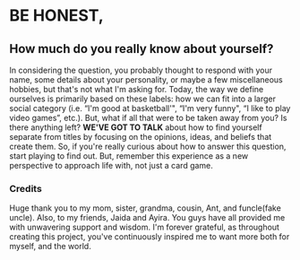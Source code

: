 # BE HONEST,
## How much do you really know about yourself?
In considering the question, you probably thought to respond with your name, some details about your personality, or maybe a few miscellaneous hobbies, but that's not what I'm asking for. Today, the way we define ourselves is primarily based on these labels: how we can fit into a larger social category (i.e. “I'm good at basketball'", “I'm very funny", “I like to play video games”, etc.). But, what if all that were to be taken away from you? Is there anything left? **WE'VE GOT TO TALK** about how to find yourself separate from titles by focusing on the opinions, ideas, and beliefs that create them. So, if you're really curious about how to answer this question, start playing to find out. But, remember this experience as a new perspective to approach life with, not just a card game.

### Credits
Huge thank you to my mom, sister, grandma, cousin, Ant, and funcle(fake uncle). Also, to my friends, Jaida and Ayira. You guys have all provided me with unwavering support and wisdom. I'm forever grateful, as  throughout creating this project, you've continuously inspired me to want more both for myself, and the world. 
